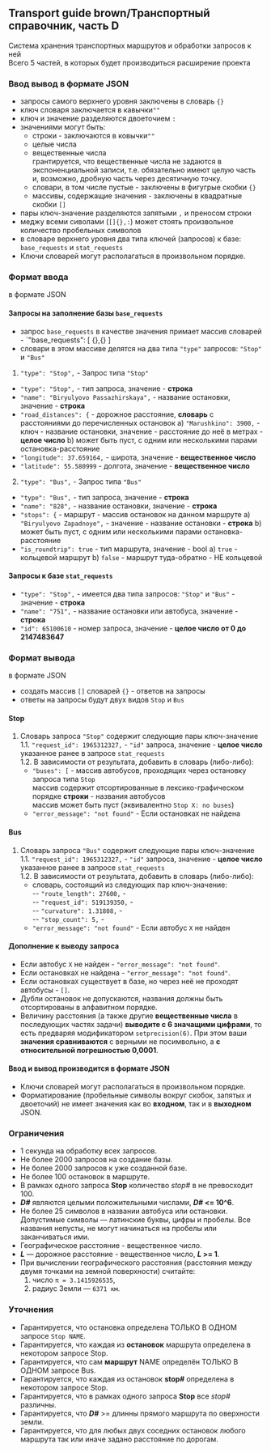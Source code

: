 ## Transport guide brown/Транспортный справочник, часть D
Cистема хранения транспортных маршрутов и обработки запросов к ней <br/>
Всего 5 частей, в которых будет производиться расширение проекта <br/>

### Ввод вывод в формате JSON
* запросы самого верхнего уровня заключены в словарь `{}`
* ключ словаря заключается в кавычки`""`
* ключ и значение разделяются двоеточием `:`
* значениями могут быть:
	- строки - заключаются в ковычки`""`
	- целые числа
	- вещественные числа <br/>
		грантируется, что вещественные числа не задаются в экспоненциальной записи,
		т.е. обязательно имеют целую часть и, возможно, дробную часть через десятичную точку. <br/>
	- словари, в том числе пустые - заключены в фигугрые скобки `{}`
	- массивы, содержащие значения - заключены в квадратные скобки `[]`
* пары ключ-значение разделяются запятыми `,` и преносом строки
* меджу всеми сиволами (`[]{},:`) может стоять произвольное количество пробельных символов 
* в словаре верхнего уровня два типа ключей (запросов) к базе: `base_requests` и `stat_requests`
* Ключи словарей могут располагаться в произвольном порядке.
### Формат ввода
в формате JSON
#### Запросы на заполнение базы `base_requests`
- запрос `base_requests` в качестве значения примает массив словарей - `"base_requests": [ {},{} ]
- словари в этом массиве делятся на два типа `"type"` запросов: `"Stop"` и `"Bus"`
1. `"type": "Stop",` - Запрос типа `"Stop"`
- `"type": "Stop",` - тип запроса, значение - **строка**
- `"name": "Biryulyovo Passazhirskaya",` - название остановки, значение - **строка**
- `"road_distances": {` - дорожное расстояние, **словарь** с расстояниями до перечисленных остановок
	a) `"Marushkino": 3900,` - ключ - название остановки, значение - расстояние до неё в метрах - **целое число**
	b) может быть пуст, с одним или несколькими парами остановка-расстояние
- `"longitude": 37.659164,` - широта, значение - **вещественное число**
- `"latitude": 55.580999` - долгота, значение - **вещественное число**
2. `"type": "Bus",` - Запрос типа `"Bus"`
- `"type": "Bus",` - тип запроса, значение - **строка**
- `"name": "828",` - название остановки, значение - **строка**
- `"stops": {` - маршрут - массив остановок на данном маршруте
	a) `"Biryulyovo Zapadnoye",` - значение - название остановки - **строка**
	b) может быть пуст, с одним или несколькими парами остановка-расстояние
- `"is_roundtrip": true` - тип маршрута, значение - bool
	a) `true` - кольцевой маршрут
	b) `false` - маршрут туда-обратно - НЕ кольцевой
#### Запросы к базе `stat_requests`
- `"type": "Stop",` - имеется два типа запросов: `"Stop"` и `"Bus"` - значение - **строка**
- `"name": "751",` - название остановки или автобуса, значение - **строка**
- `"id": 65100610` - номер запроса, значение - **целое число от 0 до 2147483647**

### Формат вывода
в формате JSON
- создать массив `[]` словарей `{}` - ответов на запросы
- ответы на запросы будут двух видов `Stop` и `Bus`
#### Stop
1. Словарь запроса `"Stop"` содержит следующие пары ключ-значение
1.1. `"request_id": 1965312327,` - `"id"` запроса, значение - **целое число** указанное ранее в запросе `stat_requests` <br/>
1.2. В зависимости от результата, добавить в словарь (либо-либо):
	- `"buses": [` - массив автобусов, проходящих через остановку запроса типа `Stop` <br/>
		массив содержит отсортированные в лексико-графическом порядке **строки** - названия автобусов <br/>
		массив может быть пуст (эквивалентно `Stop X: no buses`) <br/>
	- `"error_message": "not found"` - Если остановка`X` не найдена 
#### Bus
1. Словарь запроса `"Bus"` содержит следующие пары ключ-значение
1.1. `"request_id": 1965312327,` - `"id"` запроса, значение - **целое число** указанное ранее в запросе `stat_requests` <br/>
1.2. В зависимости от результата, добавить в словарь (либо-либо): <br/>
	- словарь, состоящий из следующих пар ключ-значение: <br/>
	-- `"route_length": 27600,` -  <br/>
	-- `"request_id": 519139350,` -  <br/>
	-- `"curvature": 1.31808,` -  <br/>
	-- `"stop_count": 5,` -  <br/>
	- `"error_message": "not found"` - Если автобус `X` не найден 

#### Дополнение к выводу запроса
- Если автобус `X` не найден - `"error_message": "not found"`.
- Если остановка`X` не найдена - `"error_message": "not found"`.
- Если остановка`X` существует в базе, но через неё не проходят автобусы - `[]`.
- Дубли остановок не допускаются, названия должны быть отсортированы в алфавитном порядке. <br/>
- Величину расстояния (а также другие **вещественные числа** в последующих частях задачи) 
**выводите с 6 значащими цифрами**, то есть предваряя модификатором `setprecision(6)`. 
При этом ваши **значения сравниваются** с верными не посимвольно, а **с относительной погрешностью 0,0001**.
#### Ввод и вывод производится в формате JSON
- Ключи словарей могут располагаться в произвольном порядке.  <br/>
- Форматирование (пробельные символы вокруг скобок, запятых и двоеточий)
 не имеет значения как во **входном**, так и в **выходном** JSON. <br/>


### Ограничения
- 1 секунда на обработку всех запросов.
- Не более 2000 запросов на создание базы.
- Не более 2000 запросов к уже созданной базе.
- Не более 100 остановок в маршруте.
- В рамках одного запроса **Stop** количество _stop#_ в не превосходит 100.
- **_D#_** являются целыми положительными числами, **_D#_ <= 10^6**.
- Не более 25 символов в названии автобуса или остановки. 
Допустимые символы — латинские буквы, цифры и пробелы. 
Все названия непусты, не могут начинаться на пробелы или заканчиваться ими.
- Географическое расстояние - вещественное число.
- **_L_** — дорожное расстояние - вещественное число, **_L_ >= 1**.
- При вычислении географического расстояния (расстояния между двумя точками на земной поверхности) считайте:
  1. число `π = 3.1415926535`, <br/>
  2. радиус Земли — `6371 км`. <br/>

### Уточнения
* Гарантируется, что остановка определена ТОЛЬКО В ОДНОМ запросе `Stop NAME`.
* Гарантируется, что каждая из **остановок** маршрута определена в некотором запросе Stop.
* Гарантируется, что сам **маршрут** NAME определён ТОЛЬКО В ОДНОМ запросе Bus.
* Гарантируется, что каждая из остановок **stop#** определена в некотором запросе Stop.
* Гарантируется, что в рамках одного запроса **Stop** все _stop#_ различны.
* Гарантируется, что **_D#_** >= длинны прямого маршрута по оверхности земли.
* Гарантируется, что для любых двух соседних остановок любого маршрута так или иначе задано расстояние по дорогам. 
